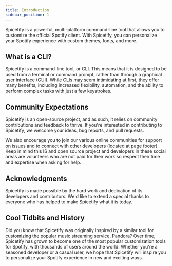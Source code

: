```yaml
---
title: Introduction
sidebar_position: 1
---
```


Spicetify is a powerful, multi-platform command-line tool that allows you to customize the official Spotify client. With Spicetify, you can personalize your Spotify experience with custom themes, fonts, and more.

## What is a CLI?

Spicetify is a command-line tool, or CLI. This means that it is designed to be used from a terminal or command prompt, rather than through a graphical user interface (GUI). While CLIs may seem intimidating at first, they offer many benefits, including increased flexibility, automation, and the ability to perform complex tasks with just a few keystrokes.

## Community Expectations

Spicetify is an open-source project, and as such, it relies on community contributions and feedback to thrive. If you're interested in contributing to Spicetify, we welcome your ideas, bug reports, and pull requests. 

We also encourage you to join our various online communities for support on issues and to connect with other developers (located at page footer).
Keep in mind this IS and open source project and developers in these social areas are volunteers who are not paid for their work so respect their time and expertise when asking for help.

## Acknowledgments

Spicetify is made possible by the hard work and dedication of its developers and contributors. We'd like to extend a special thanks to everyone who has helped to make Spicetify what it is today.

## Cool Tidbits and History

Did you know that Spicetify was originally inspired by a similar tool for customizing the popular music streaming service, Pandora? Over time, Spicetify has grown to become one of the most popular customization tools for Spotify, with thousands of users around the world. Whether you're a seasoned developer or a casual user, we hope that Spicetify will inspire you to personalize your Spotify experience in new and exciting ways.
